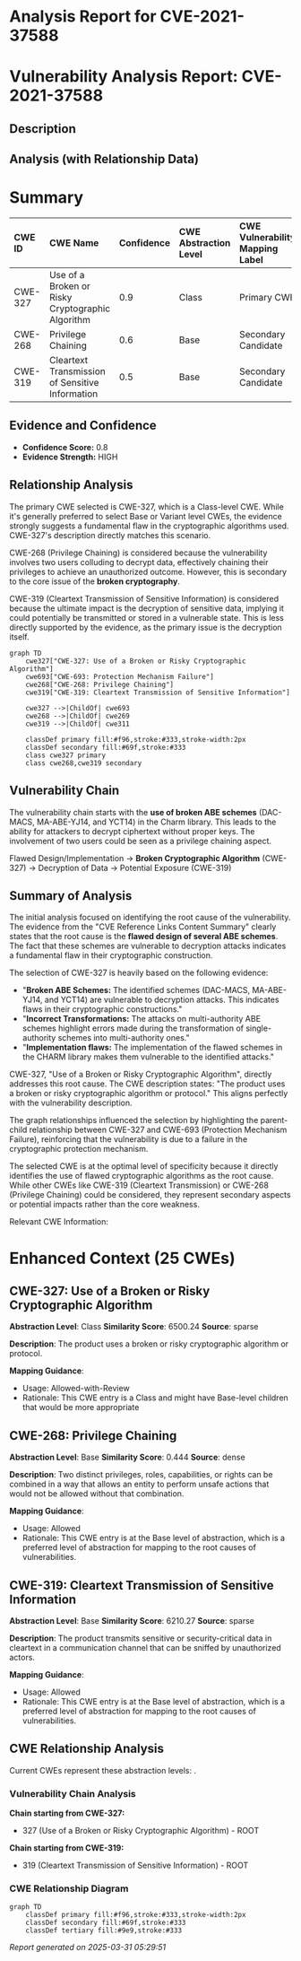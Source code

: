 # Analysis Report for CVE-2021-37588

# Vulnerability Analysis Report: CVE-2021-37588

## Description



## Analysis (with Relationship Data)

# Summary
| CWE ID  | CWE Name                                                 | Confidence | CWE Abstraction Level | CWE Vulnerability Mapping Label | CWE-Vulnerability Mapping Notes |
| :-------- | :------------------------------------------------------- | :--------- | :-------------------- | :------------------------------ | :-------------------------------- |
| CWE-327 | Use of a Broken or Risky Cryptographic Algorithm       | 0.9        | Class                 | Primary CWE                    | Allowed-with-Review               |
| CWE-268 | Privilege Chaining                                     | 0.6        | Base                  | Secondary Candidate            | Allowed                           |
| CWE-319 | Cleartext Transmission of Sensitive Information       | 0.5        | Base                  | Secondary Candidate            | Allowed                           |

## Evidence and Confidence

*   **Confidence Score:** 0.8
*   **Evidence Strength:** HIGH

## Relationship Analysis
The primary CWE selected is CWE-327, which is a Class-level CWE. While it's generally preferred to select Base or Variant level CWEs, the evidence strongly suggests a fundamental flaw in the cryptographic algorithms used. CWE-327's description directly matches this scenario.

CWE-268 (Privilege Chaining) is considered because the vulnerability involves two users colluding to decrypt data, effectively chaining their privileges to achieve an unauthorized outcome. However, this is secondary to the core issue of the **broken cryptography**.

CWE-319 (Cleartext Transmission of Sensitive Information) is considered because the ultimate impact is the decryption of sensitive data, implying it could potentially be transmitted or stored in a vulnerable state. This is less directly supported by the evidence, as the primary issue is the decryption itself.

```mermaid
graph TD
    cwe327["CWE-327: Use of a Broken or Risky Cryptographic Algorithm"]
    cwe693["CWE-693: Protection Mechanism Failure"]
    cwe268["CWE-268: Privilege Chaining"]
    cwe319["CWE-319: Cleartext Transmission of Sensitive Information"]

    cwe327 -->|ChildOf| cwe693
    cwe268 -->|ChildOf| cwe269
    cwe319 -->|ChildOf| cwe311

    classDef primary fill:#f96,stroke:#333,stroke-width:2px
    classDef secondary fill:#69f,stroke:#333
    class cwe327 primary
    class cwe268,cwe319 secondary
```

## Vulnerability Chain
The vulnerability chain starts with the **use of broken ABE schemes** (DAC-MACS, MA-ABE-YJ14, and YCT14) in the Charm library. This leads to the ability for attackers to decrypt ciphertext without proper keys. The involvement of two users could be seen as a privilege chaining aspect.

Flawed Design/Implementation -> **Broken Cryptographic Algorithm** (CWE-327) -> Decryption of Data -> Potential Exposure (CWE-319)

## Summary of Analysis
The initial analysis focused on identifying the root cause of the vulnerability. The evidence from the "CVE Reference Links Content Summary" clearly states that the root cause is the **flawed design of several ABE schemes**. The fact that these schemes are vulnerable to decryption attacks indicates a fundamental flaw in their cryptographic construction.

The selection of CWE-327 is heavily based on the following evidence:

*   "**Broken ABE Schemes:** The identified schemes (DAC-MACS, MA-ABE-YJ14, and YCT14) are vulnerable to decryption attacks. This indicates flaws in their cryptographic constructions."
*   "**Incorrect Transformations:** The attacks on multi-authority ABE schemes highlight errors made during the transformation of single-authority schemes into multi-authority ones."
*   "**Implementation flaws:** The implementation of the flawed schemes in the CHARM library makes them vulnerable to the identified attacks."

CWE-327, "Use of a Broken or Risky Cryptographic Algorithm", directly addresses this root cause. The CWE description states: "The product uses a broken or risky cryptographic algorithm or protocol." This aligns perfectly with the vulnerability description.

The graph relationships influenced the selection by highlighting the parent-child relationship between CWE-327 and CWE-693 (Protection Mechanism Failure), reinforcing that the vulnerability is due to a failure in the cryptographic protection mechanism.

The selected CWE is at the optimal level of specificity because it directly identifies the use of flawed cryptographic algorithms as the root cause. While other CWEs like CWE-319 (Cleartext Transmission) or CWE-268 (Privilege Chaining) could be considered, they represent secondary aspects or potential impacts rather than the core weakness.

Relevant CWE Information:

# Enhanced Context (25 CWEs)

## CWE-327: Use of a Broken or Risky Cryptographic Algorithm
**Abstraction Level**: Class
**Similarity Score**: 6500.24
**Source**: sparse

**Description**:
The product uses a broken or risky cryptographic algorithm or protocol.

**Mapping Guidance**:
- Usage: Allowed-with-Review
- Rationale: This CWE entry is a Class and might have Base-level children that would be more appropriate

## CWE-268: Privilege Chaining
**Abstraction Level**: Base
**Similarity Score**: 0.444
**Source**: dense

**Description**:
Two distinct privileges, roles, capabilities, or rights can be combined in a way that allows an entity to perform unsafe actions that would not be allowed without that combination.

**Mapping Guidance**:
- Usage: Allowed
- Rationale: This CWE entry is at the Base level of abstraction, which is a preferred level of abstraction for mapping to the root causes of vulnerabilities.

## CWE-319: Cleartext Transmission of Sensitive Information
**Abstraction Level**: Base
**Similarity Score**: 6210.27
**Source**: sparse

**Description**:
The product transmits sensitive or security-critical data in cleartext in a communication channel that can be sniffed by unauthorized actors.

**Mapping Guidance**:
- Usage: Allowed
- Rationale: This CWE entry is at the Base level of abstraction, which is a preferred level of abstraction for mapping to the root causes of vulnerabilities.


## CWE Relationship Analysis

Current CWEs represent these abstraction levels: .


### Vulnerability Chain Analysis

**Chain starting from CWE-327:**
- 327 (Use of a Broken or Risky Cryptographic Algorithm) - ROOT


**Chain starting from CWE-319:**
- 319 (Cleartext Transmission of Sensitive Information) - ROOT



### CWE Relationship Diagram

```mermaid
graph TD
    classDef primary fill:#f96,stroke:#333,stroke-width:2px
    classDef secondary fill:#69f,stroke:#333
    classDef tertiary fill:#9e9,stroke:#333
```



*Report generated on 2025-03-31 05:29:51*
